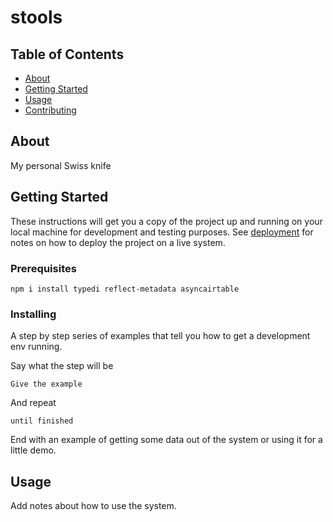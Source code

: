 # stools

## Table of Contents

- [About](#about)
- [Getting Started](#getting_started)
- [Usage](#usage)
- [Contributing](../CONTRIBUTING.md)

## About <a name = "about"></a>

My personal Swiss knife

## Getting Started <a name = "getting_started"></a>

These instructions will get you a copy of the project up and running on your local machine for development and testing purposes. See [deployment](#deployment) for notes on how to deploy the project on a live system.

### Prerequisites

```
npm i install typedi reflect-metadata asyncairtable
```

### Installing

A step by step series of examples that tell you how to get a development env running.

Say what the step will be

```
Give the example
```

And repeat

```
until finished
```

End with an example of getting some data out of the system or using it for a little demo.

## Usage <a name = "usage"></a>

Add notes about how to use the system.
